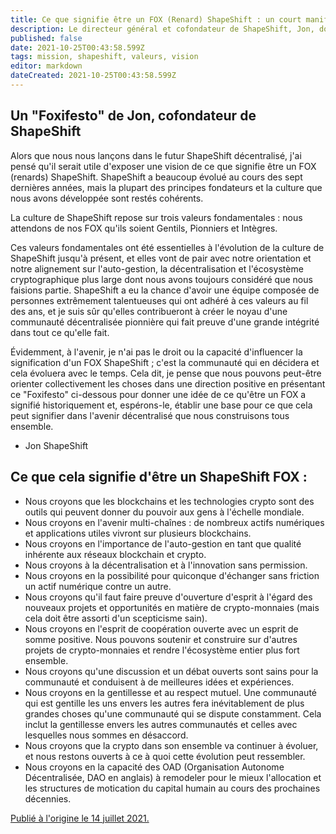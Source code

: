 ```yaml
---
title: Ce que signifie être un FOX (Renard) ShapeShift : un court manifeste du renard
description: Le directeur général et cofondateur de ShapeShift, Jon, donne son avis sur la culture FOX.
published: false
date: 2021-10-25T00:43:58.599Z
tags: mission, shapeshift, valeurs, vision
editor: markdown
dateCreated: 2021-10-25T00:43:58.599Z
---
```


## Un "Foxifesto" de Jon, cofondateur de ShapeShift

Alors que nous nous lançons dans le futur ShapeShift décentralisé, j'ai pensé qu'il serait utile d'exposer une vision de ce que signifie être un FOX (renards) ShapeShift. ShapeShift a beaucoup évolué au cours des sept dernières années, mais la plupart des principes fondateurs et la culture que nous avons développée sont restés cohérents.

La culture de ShapeShift repose sur trois valeurs fondamentales : nous attendons de nos FOX qu'ils soient Gentils, Pionniers et Intègres.

Ces valeurs fondamentales ont été essentielles à l'évolution de la culture de ShapeShift jusqu'à présent, et elles vont de pair avec notre orientation et notre alignement sur l'auto-gestion, la décentralisation et l'écosystème cryptographique plus large dont nous avons toujours considéré que nous faisions partie. ShapeShift a eu la chance d'avoir une équipe composée de personnes extrêmement talentueuses qui ont adhéré à ces valeurs au fil des ans, et je suis sûr qu'elles contribueront à créer le noyau d'une communauté décentralisée pionnière qui fait preuve d'une grande intégrité dans tout ce qu'elle fait.

Évidemment, à l'avenir, je n'ai pas le droit ou la capacité d'influencer la signification d'un FOX ShapeShift ; c'est la communauté qui en décidera et cela évoluera avec le temps. Cela dit, je pense que nous pouvons peut-être orienter collectivement les choses dans une direction positive en présentant ce "Foxifesto" ci-dessous pour donner une idée de ce qu'être un FOX a signifié historiquement et, espérons-le, établir une base pour ce que cela peut signifier dans l'avenir décentralisé que nous construisons tous ensemble.

- Jon ShapeShift

## Ce que cela signifie d'être un ShapeShift FOX :
- Nous croyons que les blockchains et les technologies crypto sont des outils qui peuvent donner du pouvoir aux gens à l'échelle mondiale.
- Nous croyons en l'avenir multi-chaînes : de nombreux actifs numériques et applications utiles vivront sur plusieurs blockchains.
- Nous croyons en l'importance de l'auto-gestion en tant que qualité inhérente aux réseaux blockchain et crypto.
- Nous croyons à la décentralisation et à l'innovation sans permission.
- Nous croyons en la possibilité pour quiconque d'échanger sans friction un actif numérique contre un autre. 
- Nous croyons qu'il faut faire preuve d'ouverture d'esprit à l'égard des nouveaux projets et opportunités en matière de crypto-monnaies (mais cela doit être assorti d'un scepticisme sain).
- Nous croyons en l'esprit de coopération ouverte avec un esprit de somme positive. Nous pouvons soutenir et construire sur d'autres projets de crypto-monnaies et rendre l'écosystème entier plus fort ensemble.
- Nous croyons qu'une discussion et un débat ouverts sont sains pour la communauté et conduisent à de meilleures idées et expériences.
- Nous croyons en la gentillesse et au respect mutuel. Une communauté qui est gentille les uns envers les autres fera inévitablement de plus grandes choses qu'une communauté qui se dispute constamment. Cela inclut la gentillesse envers les autres communautés et celles avec lesquelles nous sommes en désaccord.
- Nous croyons que la crypto dans son ensemble va continuer à évoluer, et nous restons ouverts à ce à quoi cette évolution peut ressembler.
- Nous croyons en la capacité des OAD (Organisation Autonome Décentralisée, DAO en anglais) à remodeler pour le mieux l'allocation et les structures de motication du capital humain au cours des prochaines décennies.

[Publié à l'origine le 14 juillet 2021.](https://shapeshift.com/library/what-it-means-to-be-a-shapeshift-fox-a-short-foxifesto)